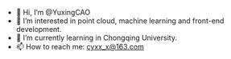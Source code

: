 - 👋 Hi, I’m @YuxingCAO
- 👀 I’m interested in point cloud, machine learning and front-end development.
- 🌱 I’m currently learning in Chongqing University.
- 📫 How to reach me: cyxx_x@163.com

<!---
YXingCao/YXingCao is a ✨ special ✨ repository because its `README.md` (this file) appears on your GitHub profile.
You can click the Preview link to take a look at your changes.
--->
